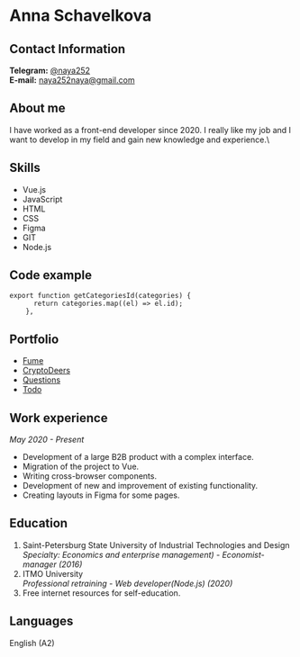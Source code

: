 
# Anna Schavelkova

## Contact Information
**Telegram:** [@naya252](https://t.me/naya252)  \
**E-mail:** naya252naya@gmail.com


## About me
I have worked as a front-end developer since 2020. I really like my job and 
I want to develop in my field and gain new knowledge and experience.\


## Skills 
* Vue.js
* JavaScript
* HTML
* CSS
* Figma
* GIT 
* Node.js

## Code example
<pre><code>export function getCategoriesId(categories) {
      return categories.map((el) => el.id);    
    },</code></pre>

## Portfolio
* [Fume](https://naya252.github.io/Fume/)
* [CryptoDeers](https://naya252.github.io/CryptoDeers/)
* [Questions](https://ask-me-x6q2.onrender.com/)
* [Todo](https://todo-xkoh.onrender.com/to-do)

## Work experience
_May 2020 - Present_ 
* Development of a large B2B product with a complex interface.
* Migration of the project to Vue.
* Writing cross-browser components.
* Development of new and improvement of existing functionality.
* Creating layouts in Figma for some pages.

## Education
1. Saint-Petersburg State University of Industrial Technologies and Design \
   _Specialty: Economics and enterprise management) - Economist-manager (2016)_ 
2. ITMO University \
   _Professional retraining - Web developer(Node.js) (2020)_
3. Free internet resources for self-education.

## Languages
English (A2)